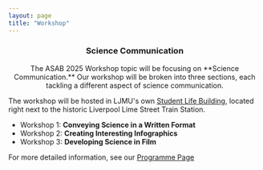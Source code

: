 ```yaml
---
layout: page
title: "Workshop"
---
```


### <center>Science Communication</center>
<center>The ASAB 2025 Workshop topic will be focusing on **Science Communication.** Our workshop will be broken into three sections, each tackling a different aspect of science communication.</center>

The workshop will be hosted in LJMU's own [Student Life Building](https://maps.app.goo.gl/8DWsNPFvSQrHEdg97), located right next to the historic Liverpool Lime Street Train Station.

* Workshop 1: **Conveying Science in a Written Format**
* Workshop 2: **Creating Interesting Infographics**
* Workshop 3: **Developing Science in Film**  

For more detailed information, see our [Programme Page](https://ASABSpring2025.github.io/Programme/)
